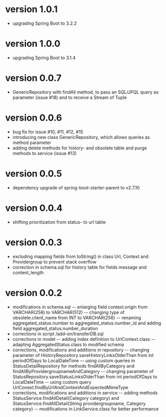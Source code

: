 # version 1.0.1
- upgrading Spring Boot to 3.2.2

# version 1.0.0
- upgrading Spring Boot to 3.1.4

# version 0.0.7
- GenericRepository with findAll method, to pass an SQL/JPQL query as parameter (issue #18) and to receive a Stream of Tuple

# version 0.0.6
- bug fix for issue #10, #11, #12, #15
- introducing new class GenericRepository, which allows queries as method parameter  
- adding delete methods for history- and obsolete table and purge methods to service (issue #13) 

# version 0.0.5
- dependency upgrade of spring-boot-starter-parent to v2.7.10

# version 0.0.4
- shifting prioritization from status- to url table

# version 0.0.3
- excluding mapping fields from toString() in class Url, Context and Providergroup to prevent stack overflow
- correction in schema.sql for history table for fields message and content_length

# version 0.0.2
- modifications in schema.sql
-- enlarging field context.origin from VARCHAR(256) to VARCHAR(512)
-- changing type of obsolete.client_name from INT to VARCHAR(256)
-- renaming  aggregated_status.number to aggregated_status.number_id and adding field  aggregated_status.number_duration
- corrections in script /add-on/transferDB.sql
- corrections in model
-- adding index definition to UrlContext.class
-- adapting AggregatedStatus.class to modified schema
- corrections, modifications and additions in repository
-- changing parameter of HistoryRepository.saveHistoryLinksOlderThan from int periodOfDays to LocalDateTime
-- using custom queries in StatusDetailRepository for methods findAllByCategory and findAllByProvidergroupnameAndCategory
-- changing parameter of StatusRepository.saveStatusLinksOlderThan from int periodOfDays to LocalDateTime
-- using custom query UrlConext.findByUrlAndContextAndExpectedMimeType
- corrections, modifications and additions in service
-- adding methods StatusService.findAllDetail(Category category) and StatusService.findAllDetail(String providergroupname, Category category)
-- modifications in LinkService.class for better performance